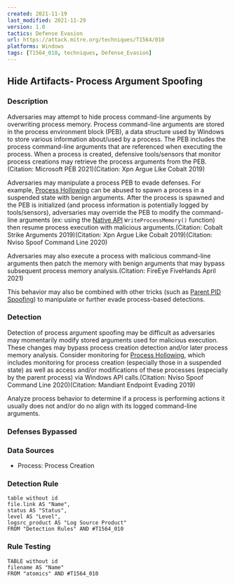 ```yaml
---
created: 2021-11-19
last_modified: 2021-11-29
version: 1.0
tactics: Defense Evasion
url: https://attack.mitre.org/techniques/T1564/010
platforms: Windows
tags: [T1564_010, techniques, Defense_Evasion]
---
```


## Hide Artifacts- Process Argument Spoofing

### Description

Adversaries may attempt to hide process command-line arguments by overwriting process memory. Process command-line arguments are stored in the process environment block (PEB), a data structure used by Windows to store various information about/used by a process. The PEB includes the process command-line arguments that are referenced when executing the process. When a process is created, defensive tools/sensors that monitor process creations may retrieve the process arguments from the PEB.(Citation: Microsoft PEB 2021)(Citation: Xpn Argue Like Cobalt 2019)

Adversaries may manipulate a process PEB to evade defenses. For example, [Process Hollowing](https://attack.mitre.org/techniques/T1055/012) can be abused to spawn a process in a suspended state with benign arguments. After the process is spawned and the PEB is initialized (and process information is potentially logged by tools/sensors), adversaries may override the PEB to modify the command-line arguments (ex: using the [Native API](https://attack.mitre.org/techniques/T1106) <code>WriteProcessMemory()</code> function) then resume process execution with malicious arguments.(Citation: Cobalt Strike Arguments 2019)(Citation: Xpn Argue Like Cobalt 2019)(Citation: Nviso Spoof Command Line 2020)

Adversaries may also execute a process with malicious command-line arguments then patch the memory with benign arguments that may bypass subsequent process memory analysis.(Citation: FireEye FiveHands April 2021)

This behavior may also be combined with other tricks (such as [Parent PID Spoofing](https://attack.mitre.org/techniques/T1134/004)) to manipulate or further evade process-based detections.

### Detection

Detection of process argument spoofing may be difficult as adversaries may momentarily modify stored arguments used for malicious execution. These changes may bypass process creation detection and/or later process memory analysis. Consider monitoring for [Process Hollowing](https://attack.mitre.org/techniques/T1055/012), which includes monitoring for process creation (especially those in a suspended state) as well as access and/or modifications of these processes (especially by the parent process) via Windows API calls.(Citation: Nviso Spoof Command Line 2020)(Citation: Mandiant Endpoint Evading 2019)

Analyze process behavior to determine if a process is performing actions it usually does not and/or do no align with its logged command-line arguments.

### Defenses Bypassed



### Data Sources

  - Process: Process Creation
### Detection Rule

```dataview
table without id
file.link AS "Name",
status AS "Status",
level AS "Level",
logsrc_product AS "Log Source Product"
FROM "Detection Rules" AND #T1564_010
```

### Rule Testing

```dataview
TABLE without id
filename AS "Name"
FROM "atomics" AND #T1564_010
```
